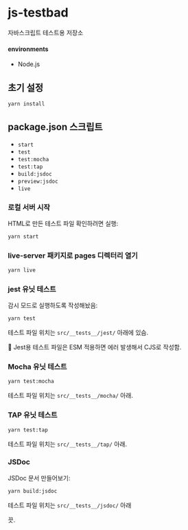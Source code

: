 # js-testbad

자바스크립트 테스트용 저장소

#### environments

- Node.js

## 초기 설정

```bash
yarn install
```

## package.json 스크립트

- `start`
- `test`
- `test:mocha`
- `test:tap`
- `build:jsdoc`
- `preview:jsdoc`
- `live`

### 로컬 서버 시작

HTML로 만든 테스트 파일 확인하려면 실행:

```bash
yarn start
```

### live-server 패키지로 pages 디렉터리 열기

```bash
yarn live
```

### jest 유닛 테스트

감시 모드로 실행하도록 작성해놨음:

```bash
yarn test
```

테스트 파일 위치는 `src/__tests__/jest/` 아래에 있슴.

🚨 Jest용 테스트 파일은 ESM 적용하면 에러 발생해서 CJS로 작성함.

### Mocha 유닛 테스트

```bash
yarn test:mocha
```

테스트 파일 위치는 `src/__tests__/mocha/` 아래.

### TAP 유닛 테스트

```bash
yarn test:tap
```

테스트 파일 위치는 `src/__tests__/tap/` 아래.

### JSDoc

JSDoc 문서 만들어보기:

```bash
yarn build:jsdoc
```

테스트 파일 위치는 `src/__tests__/jsdoc/` 아래

끗.
